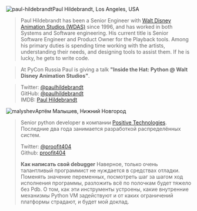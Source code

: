 <a name="Paul-Hildebrandt"></a>![paul-hildebrandt](/2017/img/speakers/2017/paul-hildebrandt.jpg)Paul Hildebrandt, Los Angeles, USA

> Paul Hildebrandt has been a Senior Engineer with [Walt Disney Animation Studios (WDAS)](https://www.disneyanimation.com/) since 1996, and has worked in both Systems and Software engineering. His current title is Senior Software Engineer and Product Owner for the Playback tools. Among his primary duties is spending time working with the artists, understanding their needs, and designing tools to assist them. If he is lucky, he gets to write code.

> At PyCon Russia Paul is giving a talk <b>"Inside the Hat: Python @ Walt Disney Animation Studios"</b>.

> Twitter: [@paulhildebrandt](https://twitter.com/paulhildebrandt)  
> GitHub: [@paulhildebrandt](https://github.com/paulhildebrandt)  
> IMDB: [Paul Hildebrandt](http://www.imdb.com/name/nm0383880/)


<a name="malyshev"></a>![malyshev](https://img-fotki.yandex.ru/get/233354/121639917.112/0_193e63_e5135d1a_orig)Артём Малышев, Нижний Новгород
>
> Senior python developer в компании [Positive Technologies](http://www.ptsecurity.ru). Последние два года занимается разработкой распределённых систем. 
>
> Twitter: [@proofit404]( https://twitter.com/proofit404)  
> Github: [proofit404](https://github.com/proofit404/)
>
><b>Как написать свой debugger</b>
>Наверное, только очень талантливый программист не нуждается в средствах отладки. Поменять значение переменных, посмотреть шаг за шагом ход исполнения программы, разложить всё по полочкам будет тяжело без Pdb. О том, как эти инструменты устроены, какие внутренние механизмы Python VM задействуют и от каких ограничений платформы страдают, и будет мой доклад.

